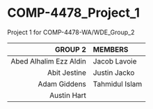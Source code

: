 # COMP-4478_Project_1
Project 1 for COMP-4478-WA/WDE_Group_2

| GROUP 2 | MEMBERS |
| ---: | :--- |
| Abed Alhalim Ezz Aldin | Jacob Lavoie |
| Abit Jestine | Justin Jacko |
| Adam Giddens | Tahmidul Islam |
| Austin Hart | |
